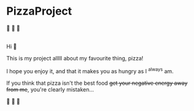 # PizzaProject
:pizza: :pizza: :pizza: <br><br>

Hi :wave: <br>

This is my project alllll about my favourite thing, pizza! <br>

I hope you enjoy it, and that it makes you as hungry as I <sup>always</sup> am. <br>

If you think that pizza isn't the best food <del>get your negative energy away from me</del>, you're clearly mistaken...


:pizza: :pizza: :pizza:

